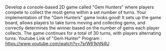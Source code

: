 Develop a console-based 2D game called "Gem Hunters" where players compete to collect the most gems within a set number of turns.
Your implementation of the "Gem Hunters" game looks good! It sets up the game board, allows players to take turns moving and collecting gems, and correctly determines the winner based on the number of gems each player collects. The game continues for a total of 30 turns, with players alternating turns.
Youtube Link of "Gem Hunter" Program : https://www.youtube.com/watch?v=7srW61khN4U
